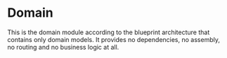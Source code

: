 # Domain

This is the domain module according to the blueprint architecture that contains only domain models.
It provides no dependencies, no assembly, no routing and no business logic at all.
